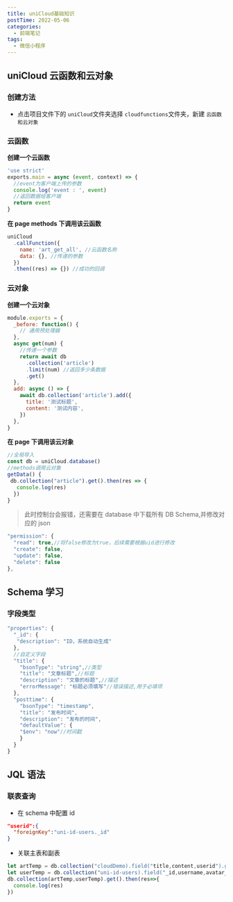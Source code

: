 ```yaml
---
title: uniCloud基础知识
postTime: 2022-05-06
categories:
  - 前端笔记
tags:
  - 微信小程序
---
```


## uniCloud 云函数和云对象

### 创建方法

- 点击项目文件下的 `uniCloud`文件夹选择 `cloudfunctions`文件夹，新建 `云函数和云对象`

### 云函数

**创建一个云函数**

```javascript
'use strict'
exports.main = async (event, context) => {
  //event为客户端上传的参数
  console.log('event : ', event)
  //返回数据给客户端
  return event
}
```

**在 page methods 下调用该云函数**

```javascript
uniCloud
  .callFunction({
    name: 'art_get_all', //云函数名称
    data: {}, //传递的参数
  })
  .then((res) => {}) //成功的回调
```

### 云对象

**创建一个云对象**

```javascript
module.exports = {
  _before: function() {
    // 通用预处理器
  },
  async get(num) {
    //传递一个参数
    return await db
      .collection('article')
      .limit(num) //返回多少条数据
      .get()
  },
  add: async () => {
    await db.collection('article').add({
      title: '测试标题',
      content: '测试内容',
    })
  },
}
```

**在 page 下调用该云对象**

```javascript
//全局导入
const db = uniCloud.database()
//methods调用云对象
getData() {
 db.collection("article").get().then(res => {
   console.log(res)
  })
}
```

> 此时控制台会报错，还需要在 database 中下载所有 DB Schema,并修改对应的 json

```javascript
"permission": {
  "read": true,//将false修改为true，后续需要根据uid进行修改
  "create": false,
  "update": false,
  "delete": false
},
```

## Schema 学习

### 字段类型

```javascript
"properties": {
  "_id": {
   "description": "ID，系统自动生成"
  },
  //自定义字段
  "title": {
    "bsonType": "string",//类型
    "title": "文章标题",//标题
    "description": "文章的标题",//描述
    "errorMessage": "标题必须填写"//错误描述,用于必填项
  },
  "posttime": {
    "bsonType": "timestamp",
    "title": "发布时间",
    "description": "发布的时间",
    "defaultValue": {
    "$env": "now"//时间戳
    }
  }
}
```

## JQL 语法

### 联表查询

- 在 schema 中配置 id

```json
"userid":{
  "foreignKey":"uni-id-users._id"
}
```

- 关联主表和副表

```javascript
let artTemp = db.collection("cloudDemo).field("title,content,userid").getTemp()
let userTemp = db.collection("uni-id-users).field("_id,username,avatar_file,nickname").getTemp();
db.collection(artTemp,userTemp).get().then(res=>{
  console.log(res)
})
```
